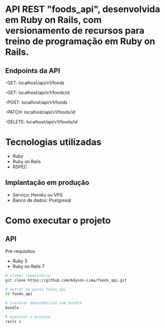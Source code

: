 # API REST "foods_api", desenvolvida em Ruby on Rails, com versionamento de recursos para treino de programação em Ruby on Rails.

## Endpoints da API
-GET: localhost/api/v1/foods

-GET: localhost/api/v1/foods/id

-POST: localhost/api/v1/foods

-PATCH: localhost/api/v1/foods/id

-DELETE: localhost/api/v1/foods/id

# Tecnologias utilizadas

- Ruby
- Ruby on Rails
- RSPEC

## Implantação em produção
- Serviço: Heroku ou VPS
- Banco de dados: Postgresql

# Como executar o projeto

## API
Pré-requisitos:

- Ruby 3
- Ruby on Rails 7

```bash
# clonar repositório
git clone https://github.com/Adyson-Lima/foods_api.git

# entrar na pasta foods_api
cd foods_api

# instalar dependencias com bundle
bundle

# executar o projeto
rails s
```
